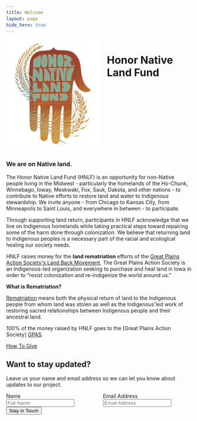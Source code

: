 ```yaml
---
title: Welcome
layout: page
hide_hero: true
---
```


<div class="columns is-vcentered">
  <div class="column">
    <img src="/images/HNLF Logo Small.png">
  </div>
  <div class="column">
    <h1>Honor Native Land Fund</h1>
  </div>  
</div>

### We are on Native land. 

The Honor Native Land Fund (HNLF) is an opportunity for non-Native people living in the Midwest - particularly the homelands of the Ho-Chunk, Winnebago, Ioway, Meskwaki, Fox, Sauk, Dakota, and other nations - to contribute to Native efforts to restore land and water to Indigenous stewardship. We invite anyone - from Chicago to Kansas City, from Minneapolis to Saint Louis, and everywhere in between - to participate. 

Through supporting land return, participants in HNLF acknowledge that we live on Indigenous homelands while taking practical steps toward repairing some of the harm done through colonization. We believe that returning land to Indigenous peoples is a necessary part of the racial and ecological healing our society needs.  

HNLF raises money for the **land rematriation** efforts of the [Great Plains Action Society's Land Back Movement][LB]. The Great Plains Action Society is an Indigenous-led organization seeking to purchase and heal land in Iowa in order to “resist colonization and re-indigenize the world around us.”

**What is Rematriation?**

[Rematriation][ST] means both the physical return of land to the Indigenous people from whom land was stolen as well as the Indigenous'led work of restoring sacred relationships between Indigenous people and their ancestral land. 

100% of the money raised by HNLF goes to the [Great Plains Action Society] [GPAS].

<div class="block">
  <a class="button is-info" href="/giving">How To Give</a>
</div>

<div class="container">
  <h2>Want to stay updated?</h2>
  <p>Leave us your name and email address so we can let you know about updates to our project. </p>
  <form action="https://formsubmit.co/215bf59e2c8cf519a7c116544d893c1d" method="POST">
    <div class="box">
      <div class="columns">
        <div class="column is-one-quarter">
          <label class="label">Name</label>
          <div class="columns">
            <div class="column">
              <input type="text" name="name" class="form-control" placeholder="Full Name" required>
            </div>
          </div>
        </div>
        <div class="column is-one-quarter">
          <label class="label">Email Address</label>
          <div class="columns">
            <div class="column">
              <input type="email" name="email" class="form-control" placeholder="Email Address" required>
            </div>
          </div>
        </div>
      </div>
      <button type="submit" class="button is-normal is-dark">Stay in Touch</button>
    </div>
  </form>
  <div></div>
</div>

[GPAS]: https://www.greatplainsaction.org/
[LB]: https://secure.actblue.com/donate/rematriatenow?refcode=hnlf
[ST]: https://sogoreate-landtrust.org/slt_resources/rematriation-resource-guide/
